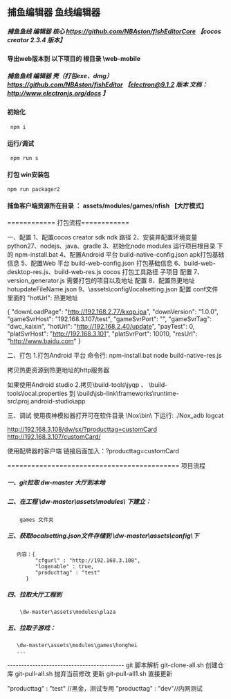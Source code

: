 ## 捕鱼编辑器 鱼线编辑器 




##### 捕鱼鱼线 编辑器 核心 https://github.com/NBAston/fishEditorCore  【cocos creator 2.3.4 版本】
#### 导出web版本到 以下项目的 根目录 \web-mobile

##### 捕鱼鱼线 编辑器 壳（打包exe、dmg）  https://github.com/NBAston/fishEditor 【electron@9.1.2 版本 文档： http://www.electronjs.org/docs 】
#### 初始化
```
 npm i 
```
#### 运行/调试
```
 npm run s 
```

#### 打包 win安装包
```
npm run packager2 
```

#### 捕鱼客户端资源所在目录 ： assets/modules/games/nfish 【大厅模式】

============ 打包流程============

一、配置
1、配置cocos creator sdk ndk 路径
2、安装并配置环境变量 python27、nodejs、java、gradle
3、初始化node modules 运行项目根目录 下的 npm-install.bat
4、配置Android 平台 build-native-config.json apk打包基础信息
5、配置Web 平台 build-web-config.json 打包基础信息
6、build-web-desktop-res.js、build-web-res.js cocos 打包工具路径 子项目 配置
7、version_generator.js 需要打包的项目以及地址 配置
8、配置热更地址hotupdateFileName.json
9、\assets\config\localsetting.json 配置 conf文件 里面的 "hotUrl": 热更地址

{
    "downLoadPage": "http://192.168.2.77/kxqp.ipa",
    "downVersion": "1.0.0",
    "gameSvrHost": "192.168.3.107/test",
    "gameSvrPort": "",
    "gameSvrTag": "dwc_kaixin",
    "hotUrl": "http://192.168.2.40/update",
    "payTest": 0,
    "platSvrHost": "http://192.168.3.101",
    "platSvrPort": 10010,
    "resUrl": "http://www.baidu.com"
}

二、打包
1.打包Android 平台 命令行: 
npm-install.bat
node build-native-res.js

拷贝热更资源到热更地址的http服务器

如果使用Android studio
2.拷贝\build-tools\jyqp 、 \build-tools\local.properties 到
\build\jsb-link\frameworks\runtime-src\proj.android-studio\app


三、调试
使用夜神模拟器打开可在软件目录 \Nox\bin\ 下运行:
./Nox_adb logcat














http://192.168.3.108/dw/sx/?producttag=customCard
http://192.168.3.107/customCard/


使用配牌器的客户端 链接后面加入：?producttag=customCard


=========================================== 项目流程

##### 一、git拉取 dw-master 大厅到本地
##### 二、在工程 \dw-master\assets\modules\ 下建立：
        games 文件夹
##### 三、获取localsetting.json文件存储到 \dw-master\assets\config\下
       内容：{
             "cfgurl" : "http://192.168.3.108",
             "logenable" : true,
             "producttag" : "test"
          }
##### 四、拉取大厅工程到
        \dw-master\assets\modules\plaza
##### 五、拉取子游戏：
       \dw-master\assets\modules\games\honghei
       ...


------------------------------------------ git 脚本解析
git-clone-all.sh 创建仓库
git-pull-all.sh 抛弃当前修改 更新
git-pull-all1.sh 直接更新

 "producttag" : "test" //黑金，测试专用
 "producttag" : "dev"//内网测试
